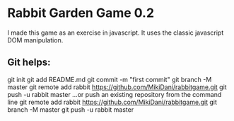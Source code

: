 # Rabbit Garden Game 0.2
I made this game as an exercise in javascript. It uses the classic javascript DOM manipulation.
## Git helps:
git init
git add README.md
git commit -m "first commit"
git branch -M master
git remote add rabbit https://github.com/MikiDani/rabbitgame.git
git push -u rabbit master
…or push an existing repository from the command line
git remote add rabbit https://github.com/MikiDani/rabbitgame.git
git branch -M master
git push -u rabbit master
